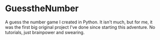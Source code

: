 # GuesstheNumber
A guess the number game I created in Python.  It isn't much, but for me, it was the first big original project I've done since starting this adventure.  No tutorials, just brainpower and swearing.
